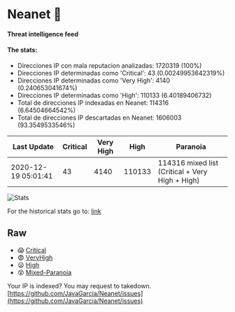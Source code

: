 # Neanet :hocho:
#### Threat intelligence feed
#### The stats:

- Direcciones IP con mala reputacion analizadas: 1720319 (100%)
- Direcciones IP determinadas como 'Critical':  43 (0.00249953642319%)
- Direcciones IP determinadas como 'Very High':  4140 (0.240653041674%)
- Direcciones IP determinadas como 'High':  110133 (6.40189406732)
- Total de direcciones IP indexadas en Neanet:  114316 (6.64504664542%)
- Total de direcciones IP descartadas en Neanet:  1606003 (93.3549533546%)

| Last Update | Critical | Very High | High | Paranoia |
| --- | --- | --- | --- | --- |
| 2020-12-19 05:01:41 | 43 | 4140 | 110133 | 114316 mixed list (Critical + Very High + High)|

![Stats](https://docs.google.com/spreadsheets/d/e/2PACX-1vSnaNMIXVabIpDJjufMlzH7poXnshF3mgd8Is1g9ytUEzVsP5my4Trn8f-xkoLLQ38xpL3HtmUexLo6/pubchart?oid=501124687&format=image)

For the historical stats go to: [link](/stats.csv)
## Raw
- :scream: [Critical](https://raw.githubusercontent.com/JavaGarcia/Neanet/master/blacklists/neanet_critical.txt)
- :fearful: [VeryHigh](https://raw.githubusercontent.com/JavaGarcia/Neanet/master/blacklists/neanet_veryHigh.txtt)
- :frowning: [High](https://raw.githubusercontent.com/JavaGarcia/Neanet/master/blacklists/neanet_high.txt)
- :dizzy_face: [Mixed-Paranoia](https://raw.githubusercontent.com/JavaGarcia/Neanet/master/blacklists/neanet_all.txt)


Your IP is indexed? You may request to takedown. [https://github.com/JavaGarcia/Neanet/issues](https://github.com/JavaGarcia/Neanet/issues)






























































































































































































































































































































































































































































































































































































































































































































































































































































































































































































































































































































































































































































































































































































































































































































































































































































































































































































































































































































































































































































































































































































































































































































































































































































































































































































































































































































































































































































































































































































